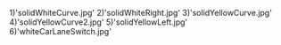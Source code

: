  1)'solidWhiteCurve.jpg'
 2)'solidWhiteRight.jpg'
 3)'solidYellowCurve.jpg'
 4)'solidYellowCurve2.jpg'
 5)'solidYellowLeft.jpg'
 6)'whiteCarLaneSwitch.jpg'
